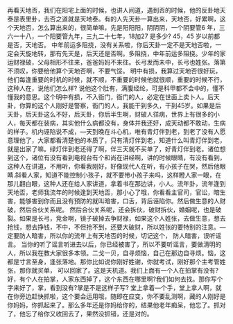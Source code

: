 再看天地否，我们在阳宅上面的时候，也讲人间道，遇到否的时候，他的反卦地天泰是表里卦，去否之道就是天地泰。有的人先天卦一算出来，天地否，好累啊，这个天地否，怎么算出来的，很简单嘛，先是阳阳阳，阴阴阴，一个阴要管6 年，三六一十八，一个阳要管九年，三九二十七年，18加27 是多少? 45，45 岁以前都是否，天地否。 中年前运多阻挠，没有关系啦，你后天卦一定不是天地否啦，一定会天旋地转，那有先天是，后天还是否啊。多阻挠，中年前运多阻挠。少年的家运财禄破，父母相形不往来，爸爸妈妈不来往。长弓发而未中，长弓也姓张。落第不须叹，你要给他算个天地否啊，不要气馁。 明中有损，我算过天地否很好玩，他们每逢重要的时机的时候，就不顺，不重要的时候他就很顺，重要的时候不行，这种人在，说他们怎么样? 说他这个肚有，满腹经纶，可是科甲都不会中的，懂不懂我的意思。这个明中有损，不入衙门，衙门的人，必定在世面上卖卜人。后天卦，你算的这个人刚好是警察，衙门的人，我能干到多久，干到45岁。如果是后天卦，后天卦这么不好，后天卦，你后半生啊，财破人徉病，世界上有很多的小人，每天都在装病，其实他什么病都没有，身体并我还好，成天动都不敢动，生病的样子。机内诬陷说不成，—天到晚在斗心机，唯有青灯伴到老，到老了没有人愿意理他了，大家都看清楚他的本质了，只有清灯伴到老，知道什么叫青灯伴到老，就是出家了嘛。绿灯伴到老还得了啊，伴三天就不买单了，好青灯伴到老。诸位想到这个，诸位有没有看到电视台有个和尚在讲经啊，讲的时候眼睛，有没有看到，这种人在讲道，不用听，你看我刚好，好像现代人在听，有小孩子在哭，然后他眼睛.斜看人家，知道不能控制小孩子，就不要带小孩子来吗，这样瞪人家一眼，在那儿翻白眼，这种人还在给人家讲道，拿着书在那边讲，小人。流年卦，流年逢到天地否，老师我流年的时候逢到天地否，那小心了哦，你看看主官司，官讼，暗生害，能够害到你而且没有预防的就叫暗害，口舌，背后诬陷你。然后做生意的人财破，然后合伙关系呢。
然后合伙关系呢，还会拆伙，破财拆伙，婚姻呢，也是破裂。如果是长弓，竞金啊，镜子破掉去争财禄，如果这个人姓张，去做生意，想去抢钱，想去挣钱，不中，不但抢不到，还要大破财，所以姓张的要特别的注意。—定要防人暗害，所以你的流年上有天地否的时候，切记这个， 防人暗害，误听谣言。 当你的听了谣言听进去以后，你已经被害了，所以不要听谣言，要做清明的人，所以我在教大家很多本领。二戈一贝，自寻烦恼，自己在那边自寻烦。恼，这都是寸言至身，逢张落地。那你比如说你刚好姓谢，你就考试，刚好那个主考管姓张，那你就买单， 可以回家了。这是天机道。我们上面有一个人在拍掌有没有? 好，有个人在拍掌，人家东西掉了，这个东西在哪里啊?我们如何去找。那你写个字来好了，掌，看到没有?掌是不是这样子写? 堂上拿着—个手，堂上拿人啊，就在你旁边赶快抓啦，这个要会运用哦，随即在应变，你不要乱测啊，藏的人刚好是你妈妈，你抓起来了。那么多年还是你妈给你的，结果他老年痴呆，他忘了。抓对了，他忘了给你又收回去了，果然没抓错，还是对的。